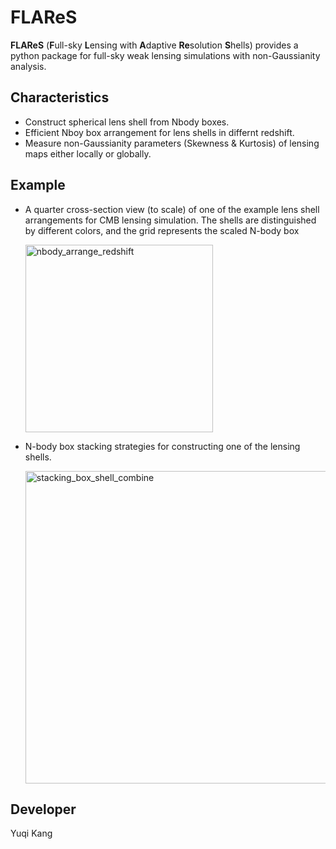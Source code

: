 # FLAReS
**FLAReS** (**F**ull-sky **L**ensing with **A**daptive **Re**solution **S**hells) provides a python package for full-sky weak lensing simulations with non-Gaussianity analysis. 

## Characteristics
* Construct spherical lens shell from Nbody boxes.
* Efficient Nboy box arrangement for lens shells in differnt redshift.
* Measure non-Gaussianity parameters (Skewness & Kurtosis) of lensing maps either locally or globally.

## Example 
* A quarter cross-section view (to scale) of one of the example lens shell arrangements for CMB lensing simulation. The shells are distinguished by different colors, and the grid represents the scaled N-body box
  
  <img src="https://github.com/user-attachments/assets/67d305e7-ece6-4244-b6fb-4dd2b4528633" alt="nbody_arrange_redshift" width="300">

* N-body box stacking strategies for constructing one of the lensing shells.
  
  <img src="https://github.com/user-attachments/assets/258510e2-5866-4412-81fd-edb8144a142f" alt="stacking_box_shell_combine" width="500">

## Developer
Yuqi Kang
